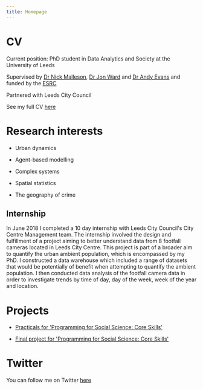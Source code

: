 ```yaml
---
title: Homepage
---
```


# CV


Current position: PhD student in Data Analytics and Society at the University of Leeds


Supervised by [Dr Nick Malleson](http://nickmalleson.co.uk), [Dr Jon Ward](http://www1.maths.leeds.ac.uk/~jaward/) and [Dr Andy Evans](http://www.geog.leeds.ac.uk/people/a.evans/) and funded by the [ESRC](http://www.esrc.ac.uk)

Partnered with Leeds City Council


See my full CV [here](https://annabelelizabethwhipp.github.io/cv)


# Research interests

- Urban dynamics

- Agent-based modelling

- Complex systems

- Spatial statistics

- The geography of crime 





##  Internship

In June 2018 I completed a 10 day internship with Leeds City Council's City Centre Management team. The internship involved the design and fulfillment of a project aiming to better understand data from 8 footfall cameras located in Leeds City Centre. This project is part of a broader aim to quantify the urban ambient population, which is encompassed by my PhD. I constructed a data warehouse which included a range of datasets that would be potentially of benefit when attempting to quantify the ambient population. I then conducted data analysis of the footfall camera data in order to investigate trends by time of day, day of the week, week of the year and location.



# Projects

- [Practicals for 'Programming for Social Science: Core Skills'](https://annabelelizabethwhipp.github.io/project)
  
- [Final project for 'Programming for Social Science: Core Skills'](https://github.com/annabelelizabethwhipp/Programming-for-Social-Sciences-Project)


# Twitter

You can follow me on Twitter [here](https://twitter.com/AnnabelWhipp)


